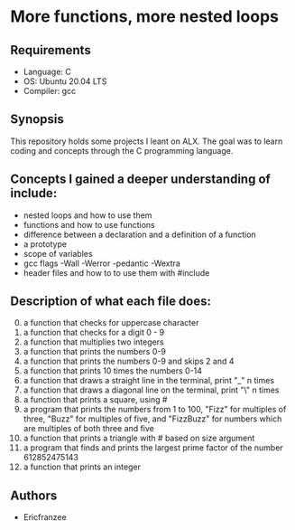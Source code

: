 # More functions, more nested loops

## Requirements

- Language: C
- OS: Ubuntu 20.04 LTS
- Compiler: gcc

## Synopsis

This repository holds some projects I leant on ALX. The goal was to learn coding and concepts through the C programming language.

## Concepts I gained a deeper understanding of include:

- nested loops and how to use them
- functions and how to use functions
- difference between a declaration and a definition of a function
- a prototype
- scope of variables
- gcc flags -Wall -Werror -pedantic -Wextra
- header files and how to to use them with #include

## Description of what each file does:

0. a function that checks for uppercase character
1. a function that checks for a digit 0 - 9
2. a function that multiplies two integers
3. a function that prints the numbers 0-9
4. a function that prints the numbers 0-9 and skips 2 and 4
5. a function that prints 10 times the numbers 0-14
6. a function that draws a straight line in the terminal, print "\_" n times
7. a function that draws a diagonal line on the terminal, print "\\" n times
8. a function that prints a square, using #
9. a program that prints the numbers from 1 to 100, "Fizz" for multiples of three, "Buzz" for multiples of five, and "FizzBuzz" for numbers which are multiples of both three and five
10. a function that prints a triangle with # based on size argument
11. a program that finds and prints the largest prime factor of the number 612852475143
12. a function that prints an integer

## Authors

- Ericfranzee
